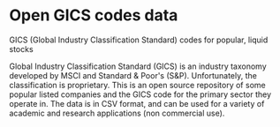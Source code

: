 # Open GICS codes data

GICS (Global Industry Classification Standard) codes for popular, liquid stocks

Global Industry Classification Standard (GICS) is an industry taxonomy developed by MSCI and Standard & Poor's (S&P). Unfortunately, the classification is proprietary. This is an open source repository of some popular listed companies and the GICS code for the primary sector they operate in. The data is in CSV format, and can be used for a variety of academic and research applications (non commercial use).
